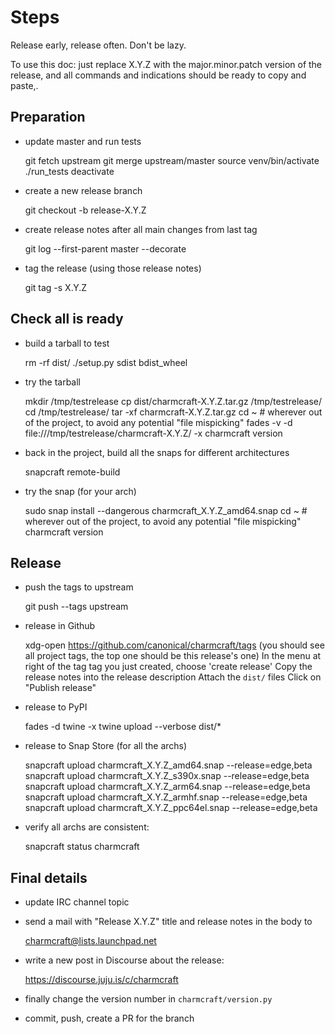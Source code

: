 # Steps

Release early, release often. Don't be lazy.

To use this doc: just replace X.Y.Z with the major.minor.patch version 
of the release, and all commands and indications should be ready 
to copy and paste,.


## Preparation

- update master and run tests

    git fetch upstream
    git merge upstream/master
    source venv/bin/activate
    ./run_tests
    deactivate

- create a new release branch

    git checkout -b release-X.Y.Z

- create release notes after all main changes from last tag 

    git log --first-parent master --decorate

- tag the release (using those release notes)

    git tag -s X.Y.Z


## Check all is ready

- build a tarball to test

    rm -rf dist/
    ./setup.py sdist bdist_wheel

- try the tarball

    mkdir /tmp/testrelease
    cp dist/charmcraft-X.Y.Z.tar.gz /tmp/testrelease/
    cd /tmp/testrelease/
    tar -xf charmcraft-X.Y.Z.tar.gz
    cd ~  # wherever out of the project, to avoid any potential "file mispicking"
    fades -v -d file:///tmp/testrelease/charmcraft-X.Y.Z/ -x charmcraft version

- back in the project, build all the snaps for different architectures

    snapcraft remote-build

- try the snap (for your arch)

    sudo snap install --dangerous charmcraft_X.Y.Z_amd64.snap
    cd ~  # wherever out of the project, to avoid any potential "file mispicking"
    charmcraft version


## Release

- push the tags to upstream

    git push --tags upstream

- release in Github

    xdg-open https://github.com/canonical/charmcraft/tags
    (you should see all project tags, the top one should be this release's one)
    In the menu at right of the tag tag you just created, choose 'create release'
    Copy the release notes into the release description
    Attach the `dist/` files
    Click on "Publish release"

- release to PyPI

    fades -d twine -x twine upload --verbose dist/*

- release to Snap Store (for all the archs)

    snapcraft upload charmcraft_X.Y.Z_amd64.snap --release=edge,beta
    snapcraft upload charmcraft_X.Y.Z_s390x.snap --release=edge,beta
    snapcraft upload charmcraft_X.Y.Z_arm64.snap --release=edge,beta
    snapcraft upload charmcraft_X.Y.Z_armhf.snap --release=edge,beta
    snapcraft upload charmcraft_X.Y.Z_ppc64el.snap --release=edge,beta

- verify all archs are consistent:

    snapcraft status charmcraft 


## Final details

- update IRC channel topic

- send a mail with "Release X.Y.Z" title and release notes in the body to 

    charmcraft@lists.launchpad.net 

- write a new post in Discourse about the release:

    https://discourse.juju.is/c/charmcraft

- finally change the version number in `charmcraft/version.py`

- commit, push, create a PR for the branch
